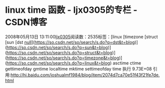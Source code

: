 # linux time 函数 - ljx0305的专栏 - CSDN博客
2008年05月13日 13:11:00[ljx0305](https://me.csdn.net/ljx0305)阅读数：2535标签：[linux																[timezone																[struct																[sun																[dst																[null](https://so.csdn.net/so/search/s.do?q=null&t=blog)](https://so.csdn.net/so/search/s.do?q=dst&t=blog)](https://so.csdn.net/so/search/s.do?q=sun&t=blog)](https://so.csdn.net/so/search/s.do?q=struct&t=blog)](https://so.csdn.net/so/search/s.do?q=timezone&t=blog)](https://so.csdn.net/so/search/s.do?q=linux&t=blog)
asctime
ctime
gettimeofday
gmtime
localtime
mktime
settimeofday
time
执行 
9.73E+08
引用:http://hi.baidu.com/joshualmf1984/blog/item/2074d7ca70e51f43f21fe7de.html
